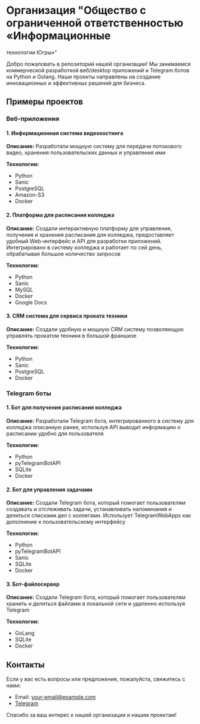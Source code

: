 # Организация "Общество с ограниченной ответственностью «Информационные
технологии Югры»"

Добро пожаловать в репозиторий нашей организации! Мы занимаемся коммерческой разработкой веб/desktop приложений и Telegram ботов на Python и Golang. 
Наши проекты направлены на создание инновационных и эффективных решений для бизнеса.

## Примеры проектов

### Веб-приложения

#### 1. Информационная система видеохостинга
**Описание:** Разработали мощную систему для передачи потокового видео, хранения пользовательских данных и управления ими

**Технологии:**
- Python
- Sanic
- PostgreSQL
- Amazon-S3
- Docker

#### 2. Платформа для расписания колледжа
**Описание:** Создали интерактивную платформу для управления, получения и хранения расписания для колледжа, предоставляет удобный Web-интерфейс и API для разработки приложений.
Интегрировано в систему колледжа и работает по сей день, обрабатывая большое количество запросов

**Технологии:**
- Python
- Sanic
- MySQL
- Docker
- Google Docs

#### 3. CRM система для сервиса проката техники
**Описание:** Создали удобную и мощную CRM систему позволяющую управлять прокатом техники в большой франшизе

**Технологии:**
- Python
- Sanic
- PostgreSQL
- Docker

### Telegram боты

#### 1. Бот для получения расписания колледжа
**Описание:** Разработали Telegram бота, интегрированного в систему для колледжа описанную ранее, используя API выводит информацию о расписании удобно для пользователя

**Технологии:**
- Python
- pyTelegramBotAPI
- SQLite
- Docker

#### 2. Бот для управления задачами
**Описание:** Создали Telegram бота, который помогает пользователям создавать и отслеживать задачи, устанавливать напоминания и делиться списками дел с коллегами.
Использует TelegramWebApps как дополнение к пользовательскому интерфейсу

**Технологии:**
- Python
- pyTelegramBotAPI
- Sanic
- SQLite
- Docker

#### 3. Бот-файлосервер
**Описание:** Создали Telegram бота, который помогает пользователям хранить и делиться файлами в локальной сети и удаленно используя Telegram

**Технологии:**
- GoLang
- SQLite
- Docker

## Контакты

Если у вас есть вопросы или предложения, пожалуйста, свяжитесь с нами:
- Email: your-email@example.com
- [Telegram](https://t.me/your-telegram-link)

Спасибо за ваш интерес к нашей организации и нашим проектам!
